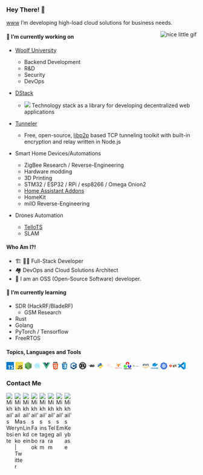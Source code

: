 ### Hey There! 👋
[www](https://0x77.page) I’m developing high-load cloud solutions for business needs.

<img src="https://media1.giphy.com/media/Lopx9eUi34rbq/giphy.gif" alt="nice little gif" align="right">

#### 🔭  I’m currently working on

- [Woolf University](https://github.com/WoolfUniversity)
    * Backend Development
    * R&D
    * Security
    * DevOps

- [DStack](https://dstack.netlify.app)
  * <img width="16" src="https://dstack.netlify.app/img/logo.svg" /> Technology stack as a library for developing decentralized web applications  

- [Tunneler](https://github.com/0x77dev/tunneler)
    * Free, open-source, [libp2p](https://libp2p.io) based TCP tunneling toolkit with built-in encryption and relay written in Node.js

- Smart Home Devices/Automations
    * ZigBee Research / Reverse-Engineering
    * Hardware modding
    * 3D Printing
    * STM32 / ESP32 / RPi / esp8266 / Omega Onion2
    * [Home Assistant Addons](https://github.com/0x77dev/hassio-addons)
    * HomeKit
    * miIO Reverse-Engineering

- Drones Automation
   * [TelloTS](https://github.com/0x77dev/tellots)
   * SLAM

#### Who Am I?!

- 🏗 👨‍💻 Full-Stack Developer
- 🏘  DevOps and Cloud Solutions Architect
- 📖  I am an OSS (Open-Source Software) developer.

#### 🌱  I’m currently learning
 * SDR (HackRF/BladeRF)
    * GSM Research
 * Rust
 * Golang
 * PyTorch / Tensorflow
 * FreeRTOS

#### Topics, Languages and Tools
<code><img height="20" src="https://raw.githubusercontent.com/github/explore/80688e429a7d4ef2fca1e82350fe8e3517d3494d/topics/typescript/typescript.png"></code>
<code><img height="20" src="https://raw.githubusercontent.com/github/explore/80688e429a7d4ef2fca1e82350fe8e3517d3494d/topics/javascript/javascript.png"></code>
<code><img height="20" src="https://raw.githubusercontent.com/github/explore/80688e429a7d4ef2fca1e82350fe8e3517d3494d/topics/nodejs/nodejs.png"></code>
<code><img height="20" src="https://raw.githubusercontent.com/github/explore/80688e429a7d4ef2fca1e82350fe8e3517d3494d/topics/react/react.png"></code>
<code><img height="20" src="https://raw.githubusercontent.com/github/explore/80688e429a7d4ef2fca1e82350fe8e3517d3494d/topics/vue/vue.png"></code>
<code><img height="20" src="https://raw.githubusercontent.com/github/explore/80688e429a7d4ef2fca1e82350fe8e3517d3494d/topics/html/html.png"></code>
<code><img height="20" src="https://raw.githubusercontent.com/github/explore/80688e429a7d4ef2fca1e82350fe8e3517d3494d/topics/css/css.png"></code>
<code><img height="20" src="https://raw.githubusercontent.com/github/explore/80688e429a7d4ef2fca1e82350fe8e3517d3494d/topics/cpp/cpp.png"></code>
<code><img height="20" src="https://raw.githubusercontent.com/github/explore/80688e429a7d4ef2fca1e82350fe8e3517d3494d/topics/rust/rust.png"></code>
<code><img height="20" src="https://raw.githubusercontent.com/github/explore/80688e429a7d4ef2fca1e82350fe8e3517d3494d/topics/go/go.png"></code>
<code><img height="20" src="https://raw.githubusercontent.com/github/explore/80688e429a7d4ef2fca1e82350fe8e3517d3494d/topics/python/python.png" /></code>
<code><img height="20" src="https://raw.githubusercontent.com/github/explore/80688e429a7d4ef2fca1e82350fe8e3517d3494d/topics/fish/fish.png"></code>
<code><img height="20" src="https://raw.githubusercontent.com/github/explore/80688e429a7d4ef2fca1e82350fe8e3517d3494d/topics/tensorflow/tensorflow.png"></code>
<code><img height="20" src="https://raw.githubusercontent.com/github/explore/80688e429a7d4ef2fca1e82350fe8e3517d3494d/topics/opencv/opencv.png"></code>
<code><img height="20" src="https://raw.githubusercontent.com/github/explore/80688e429a7d4ef2fca1e82350fe8e3517d3494d/topics/mongodb/mongodb.png"></code>
<code><img height="20" src="https://raw.githubusercontent.com/github/explore/80688e429a7d4ef2fca1e82350fe8e3517d3494d/topics/aws/aws.png"></code>
<code><img height="20" src="https://raw.githubusercontent.com/github/explore/80688e429a7d4ef2fca1e82350fe8e3517d3494d/topics/docker/docker.png"></code>
<code><img height="20" src="https://raw.githubusercontent.com/github/explore/80688e429a7d4ef2fca1e82350fe8e3517d3494d/topics/kubernetes/kubernetes.png"></code>
<code><img height="20" src="https://raw.githubusercontent.com/github/explore/80688e429a7d4ef2fca1e82350fe8e3517d3494d/topics/git/git.png"></code>
<code><img height="20" src="https://raw.githubusercontent.com/github/explore/80688e429a7d4ef2fca1e82350fe8e3517d3494d/topics/visual-studio-code/visual-studio-code.png" /></code>

### Contact Me
<a href="https://0x77.page">
  <img align="left" alt="Mikhail's Website" width="22px" src="https://fonts.gstatic.com/s/i/materialicons/business/v7/24px.svg" />
</a>
<a href="https://twitter.com/0x77dev">
  <img align="left" alt="Mikhail Marynenko | Twitter" width="22px" src="https://cdn.jsdelivr.net/npm/simple-icons@v3/icons/twitter.svg" />
</a>
<a href="https://www.linkedin.com/in/0x77dev/">
  <img align="left" alt="Mikhail's Linkdein" width="22px" src="https://cdn.jsdelivr.net/npm/simple-icons@v3/icons/linkedin.svg" />
</a>
<a href="https://www.facebook.com/0x77dev/">
  <img align="left" alt="Mikhail's Facebook" width="22px" src="https://cdn.jsdelivr.net/npm/simple-icons@v3/icons/facebook.svg" />
</a>
<a href="https://www.instagram.com/0x77dev">
  <img align="left" alt="Mikhail's instagram" width="22px" src="https://cdn.jsdelivr.net/npm/simple-icons@v3/icons/instagram.svg" />
</a>
<a href="https://t.me/dev0x77">
  <img align="left" alt="Mikhail's Telegram" width="22px" src="https://telegram.org/img/t_logo.svg?1" />
</a>
<a href="mailto:0x77dev@protonmail.com">
  <img align="left" alt="Mikhail's Email" width="22px" src="https://lh3.googleusercontent.com/wU1g-jkRI73WEWNUKt--vdvZMzbjCgrVbJd9zRrpy63a85G-hXsv0px9mEA6W2l49J8" />
</a>
<a href="https://keybase.io/0x77dev">
  <img align="left" alt="Mikhail's Keybase" width="22px" src="https://upload.wikimedia.org/wikipedia/commons/thumb/b/bb/Keybase_logo_official.svg/1200px-Keybase_logo_official.svg.png" />
</a>

